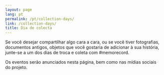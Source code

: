 ```yaml
---
layout: page
lang: pt
permalink: /pt/collection-days/
link: /collection-days/
title: Dia de colecta
---
```


Se você desejar compartilhar algo cara a cara, ou se você tiver fotografias, documentos antigos, objetos que você gostaria de adicionar à sua história, junte-se a um dos dias de troca e coleta com #memorecord.

Os eventos serão anunciados nesta página, bem como nas mídias sociais do projeto.

<!-- more -->

